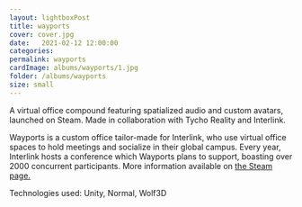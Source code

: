```yaml
---
layout: lightboxPost
title: wayports
cover: cover.jpg
date:   2021-02-12 12:00:00
categories: 
permalink: wayports
cardImage: albums/wayports/1.jpg
folder: /albums/wayports
size: small
---
```


A virtual office compound featuring spatialized audio and custom avatars, launched on Steam. Made in collaboration with Tycho Reality and Interlink.

<!--more-->

Wayports is a custom office tailor-made for Interlink, who use virtual office spaces to hold meetings and socialize in their global campus. Every year, Interlink hosts a conference which Wayports plans to support, boasting over 2000 concurrent participants. More information available on [the Steam page.](https://store.steampowered.com/app/1548970/Wayports/)

Technologies used: Unity, Normal, Wolf3D
